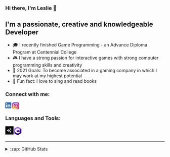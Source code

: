 ### Hi there, I'm Leslie 👋

## I'm a passionate, creative and knowledgeable Developer

- 🎓 I recently finished Game Programming - an Advance Diploma Program at Centennial College
- 🎮 I have a strong passion for interactive games with strong computer programming skills and creativity
- 🥅 2021 Goals: To become associated in a gaming company in which I may work at my highest potential
- 🎤 Fun fact: I love to sing and read books

### Connect with me:

[<img align="left" alt="Leslie | LinkedIn" width="22px" src="https://raw.githubusercontent.com/LesLie-14/LesLie-14/main/icons/linkedin.png?token=AKI2LU3CHDWIUUAY4MX2QHS74FEJU" />][linkedin]
[<img align="left" alt="Leslie | Instagram" width="22px" src="https://raw.githubusercontent.com/LesLie-14/LesLie-14/main/icons/instagram.png?token=AKI2LUYHMBHHNFSKSLF6D4C74FEK4" />][instagram]

<br />

### Languages and Tools:

[<img align="left" alt="Unity" width="26px" src="https://github.com/LesLie-14/LesLie-14/blob/main/icons/unity.png?raw=true" />][website]
[<img align="left" alt="C#" width="26px" src="https://github.com/LesLie-14/LesLie-14/blob/main/icons/c%23.png?raw=true" />][website]

<br />
<br />

---

<details>
  <summary>:zap: GitHub Stats</summary>

  <img align="left" alt="Leslie's GitHub Stats" src="https://github-readme-stats.codestackr.vercel.app/api?username=Leslie-14&show_icons=true&hide_border=true" />

</details>

[instagram]: https://instagram.com/lesliedizon14
[linkedin]: https://www.linkedin.com/in/lesliedizon
[website]: https://github.com/LesLie-14/LesLie-14